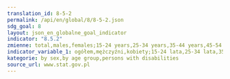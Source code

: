 ```yaml
---
translation_id: 8-5-2
permalink: /api/en/global/8/8-5-2.json
sdg_goal: 8
layout: json_en_globalne_goal_indicator
indicator: "8.5.2"
zmienne: total,males,females;15-24 years,25-34 years,35-44 years,45-54 years,55 years and more;total
indicator_variable_1: ogółem,mężczyźni,kobiety;15-24 lata,25-34 lata,35-44 lata,45-54 lata,55 lat i więcej;ogółem_;
kategorie: by sex,by age group,persons with disabilities
source_url: www.stat.gov.pl
---
```

